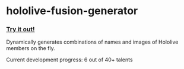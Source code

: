 # hololive-fusion-generator

### [Try it out!]()

Dynamically generates combinations of names and images of Hololive members on the fly.

Current development progress: 6 out of 40+ talents
